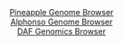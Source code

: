 <div id="Pineapple_Genome_Browser" align="center">
  <a href="https://igv.org/app/?sessionURL=blob:zZJda9swGIX_i6BlA8eW_JXYUEaSJW3S0m83WUsxii07amXJlRTni_z3qmVjNys0FxsDXUgvr_Sec_RsQUOkooKDGLg2CmyEgAXUXCxvcFUzco4rokBcYKaIBSQpiCQ8IyDeggIrjZPrM3NzrnWtYsehum5VmJfCVp6NK7wRHC.VnYnK6QvG8ExIrIVUTk_iRji0bFpLMsN1bZvZnh04OdbYwayeC66EUxNepkvzXvqrlJaEi4qk1YJp.i4gNXqMxtwu8Lfu5KabZUSpU7Ie5Ufd01H3zhsk98dh_z65OJkk4eTwhpYc64UkR6j3VLHgwO3V6ngqMRn3cyZ1f5EPcuYfeN8PB6uaSqKOUBt1fIhCPzLRUJ6T1f_k2iy6r_O8c3J2FxWrDl9Ppd_fnF1Ok8vzbHh19SffAQQ7CzCRLQwJIJvLdoyg5cHQCtyw9bZFHQvCt3SkoCB.eLSAljh7Nu0PW6DXteEFKPKyeEfHAkLmRIK4FUHYRlHkBn7bh1GEdtYWLCT7e9EOk.uoDd2u64ZpQZk2MOep4rWyMed2kxV2udkzS6p.rLjXK7IDd1gPLkZMP_vNZCo347uX0QdpWsAMf_9AY_Uzmv4Jd58RYuvZvrA1xXWYdLxbdXI7fBLnY_68vlQVVO1b9WE8.0VTCFlhbfpNxRx_8tZgSTHXptBQRWeUUb2emBTFEsTI9Qy2IBNMGA6BLGdfoAUtFMCvv_H0do.7Vw--">Pineapple Genome Browser</a>
</div>
<div id="Alphonso_Genome_Browser" align="center">
  <a href="https://igv.org/app/?sessionURL=blob:zZJra9swFIb_i6BjA8d3xxcoI.ltXbeGpkvSpRRz4siOWlvyJNnOhfz3nZWNfVmh.bAxEAfpoMv7vnp2pKVSMcFJQlzTCUzHIQZRK9HdQlWX9BoqqkiSQ6moQSTNqaQ8oyTZkRyUhsn4E55caV2rxLKYrnsV8EKYyjOhgq3g0CkzE5V1IsoSFkKCFlJZQwmtsFjR9jq6gLo28W3PDKwlaLCgrFeCK2HVlBdph_elv1ppQbmoaFo1pWbPAlLUgxqXZg7vB7PbQZZRpa7o5nJ5PLi6HEy9s8n8on8yn4w.zCb92ZtbVnDQjaTHH6GZttzdBneR25z604vhPDhyh138BasnjrzTN2frmkmqjp3QiXwbax_DYXxJ1_.TbxzsQO_oEDZqnM.rkRwV2hH.qO0e.Xr91Z_6LzjfG6QUWYM0kGwlw8SxDc_uG4Hb7_2YOpFh2zHmIwUjyf2DQbSE7Am33..I3tTIDFH0W_OMj0GEXFJJkl5s26ETx27gh74dx87e2JFGln8v3PPJOA5td.C6_TRnpUagl6nitTKBc7PNcrPYHpjmdfB45J5nT0H0uT0fN2GEK36CJafzdXmzuHmRJRTw_I1o9zW6_gl9rxFi6sWhyAX.OrpbeadyNt760.FjuLkE5hSbuzb6Yzwhmj0smlzICjTuxw4ufzLXgmTANTZaptiClUxvZpii6EjiuB6iSzJRCmSRyGLx1jZswwnsd78R9fYP..8-">Alphonso Genome Browser</a>
</div>


<div id="DAF_Genomics_Browser" align="center">
  <a href="https://igv.org/app/?sessionURL=blob:tZFra9swFIb_i6D95JvkW2wIw13TJXhkw8YJpJSg2sexmS25kty0DfnvE17HYKOMQQeSkDiX99V5TugRhGw5QzEiFvYtjJGBZMOPOe2HDta0B4nimnYSDCSgBgGsBBSfUE2lokX2WVc2Sg0ytu2K1uYBGO_bUlrStehgSj6qBnSqSSza0xfO6FFaJe91sqI27YaGM8ltWpYgpenYA7DD_kj18TO2n1rCvh871U6qe21CG6usmmq3Lavg6S9G_oOyXu2HZJsnU30Kz6tqnqSrZOMuit2n4OOu.LLcFsH2Mm8PjKpRwDz8mvhBXW.qcXO1WrMs3eXkeqnSXeJcuNeXi6ehFSDnOMQzz8H.zENnA3W8HDUCVDYCx9gzQjIziOeZr1fXD_QMBG9RfHtnICVo.U2n356Qeh40KCThYZyYGYiLCgSKzchxQhxFxPdCz4kifDZOaBTdO5O8KbIodEhCSGDd017r1203jU8L_Rl8L4y_ddb7XzFl23TB7pcv2egknRc.NOvgMfeKC3JztZq9AcpAb36s5qKnSod.PF.x0E7r9cDULy7u.e78HQ--">DAF Genomics Browser</a>
</div>
